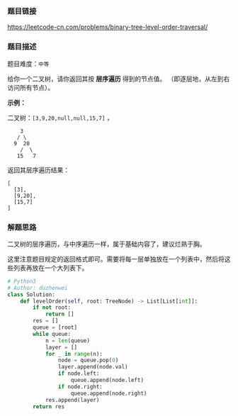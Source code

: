 ### 题目链接
https://leetcode-cn.com/problems/binary-tree-level-order-traversal/

### 题目描述
题目难度：```中等```

给你一个二叉树，请你返回其按 **层序遍历** 得到的节点值。 （即逐层地，从左到右访问所有节点）。

**示例：**

二叉树：```[3,9,20,null,null,15,7]``` ，
```
    3
   / \
  9  20
    /  \
   15   7
```
返回其层序遍历结果：
```
[
  [3],
  [9,20],
  [15,7]
]
```

### 解题思路
二叉树的层序遍历，与中序遍历一样，属于基础内容了，建议烂熟于胸。

这里注意题目规定的返回格式即可。需要将每一层单独放在一个列表中，然后将这些列表再放在一个大列表下。

```python
# Python3
# Author: duzhenwei
class Solution:
    def levelOrder(self, root: TreeNode) -> List[List[int]]:
        if not root:
            return []
        res = []
        queue = [root]
        while queue:
            n = len(queue)
            layer = []
            for _ in range(n):
                node = queue.pop(0)
                layer.append(node.val)
                if node.left:
                    queue.append(node.left)
                if node.right:
                    queue.append(node.right)
            res.append(layer)
        return res
```